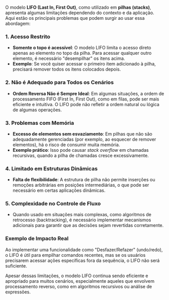 O modelo **LIFO (Last In, First Out)**, como utilizado em **pilhas (stacks)**, apresenta algumas limitações dependendo do contexto e da aplicação. Aqui estão os principais problemas que podem surgir ao usar essa abordagem:

### **1. Acesso Restrito**

- **Somente o topo é acessível**: O modelo LIFO limita o acesso direto apenas ao elemento no topo da pilha. Para acessar qualquer outro elemento, é necessário "desempilhar" os itens acima.
- **Exemplo**: Se você quiser acessar o primeiro item adicionado à pilha, precisará remover todos os itens colocados depois.

### **2. Não é Adequado para Todos os Cenários**

- **Ordem Reversa Não é Sempre Ideal**: Em algumas situações, a ordem de processamento FIFO (First In, First Out), como em filas, pode ser mais eficiente e intuitiva. O LIFO pode não refletir a ordem natural ou lógica de algumas operações.

### **3. Problemas com Memória**

- **Excesso de elementos sem esvaziamento**: Em pilhas que não são adequadamente gerenciadas (por exemplo, ao esquecer de remover elementos), há o risco de consumir muita memória.
- **Exemplo prático**: Isso pode causar _stack overflow_ em chamadas recursivas, quando a pilha de chamadas cresce excessivamente.

### **4. Limitado em Estruturas Dinâmicas**

- **Falta de flexibilidade**: A estrutura de pilha não permite inserções ou remoções arbitrárias em posições intermediárias, o que pode ser necessário em certas aplicações dinâmicas.

### **5. Complexidade no Controle de Fluxo**

- Quando usado em situações mais complexas, como algoritmos de retrocesso (backtracking), é necessário implementar mecanismos adicionais para garantir que as decisões sejam revertidas corretamente.

### **Exemplo de Impacto Real**

Ao implementar uma funcionalidade como "Desfazer/Refazer" (undo/redo), o LIFO é útil para empilhar comandos recentes, mas se os usuários precisarem acessar ações específicas fora da sequência, o LIFO não será suficiente.

Apesar dessas limitações, o modelo LIFO continua sendo eficiente e apropriado para muitos cenários, especialmente aqueles que envolvem processamento reverso, como em algoritmos recursivos ou análise de expressões.

